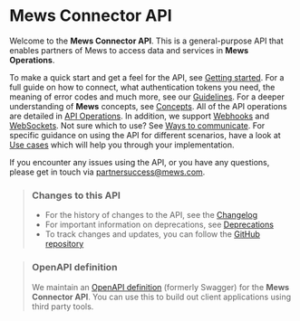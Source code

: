 # Mews Connector API

Welcome to the __Mews Connector API__. This is a general-purpose API that enables partners of Mews to access data and services in __Mews Operations__.

To make a quick start and get a feel for the API, see [Getting started](getting-started/README.md). For a full guide on how to connect, what authentication tokens you need, the meaning of error codes and much more, see our [Guidelines](guidelines/README.md). For a deeper understanding of **Mews** concepts, see [Concepts](concepts/README.md). 
All of the API operations are detailed in [API Operations](operations/README.md). In addition, we support [Webhooks](webhooks/README.md) and [WebSockets](websockets/README.md).
Not sure which to use? See [Ways to communicate](guidelines/communicate.md). For specific guidance on using the API for different scenarios, have a look at [Use cases](use-cases/README.md) which will help you through your implementation.

If you encounter any issues using the API, or you have any questions, please get in touch via [partnersuccess@mews.com](mailto:partnersuccess@mews.com).

> ### Changes to this API
> * For the history of changes to the API, see the [Changelog](changelog/README.md)
> * For important information on deprecations, see [Deprecations](deprecations/README.md)
> * To track changes and updates, you can follow the [GitHub repository](https://github.com/MewsSystems/gitbook-connector-api/tree/master)

> ### OpenAPI definition
> We maintain an [OpenAPI definition](https://api.mews.com/Swagger/connector/swagger.yaml) (formerly Swagger) for the __Mews Connector API__. You can use this to build out client applications using third party tools.
